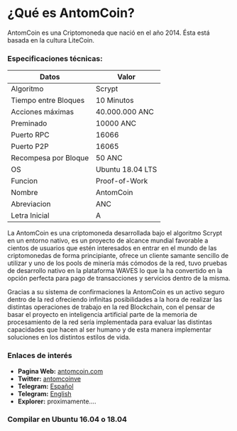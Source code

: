 ¿Qué es AntomCoin? 
===============================
AntomCoin es una Criptomoneda que nació en el año 2014.
Ésta está basada en la cultura LiteCoin.

### Especificaciones técnicas:

| **Datos**                   | **Valor**        |
|-----------------------------|------------------|
| Algoritmo                   | Scrypt           |
| Tiempo entre Bloques        | 10 Minutos       |
| Acciones máximas            | 40.000.000 ANC   |
| Preminado                   | 10000 ANC        |
| Puerto RPC                  | 16066            |
| Puerto P2P                  | 16065            |
| Recompesa por Bloque        | 50 ANC           |
| OS                          | Ubuntu 18.04 LTS |
| Funcion                     | Proof-of-Work    |
| Nombre                      | AntomCoin        |
| Abreviacion                 | ANC              |
| Letra Inicial               | A                |

La AntomCoin es una criptomoneda desarrollada bajo el algoritmo Scrypt en un entorno nativo, es un proyecto de alcance mundial favorable a cientos de usuarios que estén interesados en entrar en el mundo de las criptomonedas de forma principiante, ofrece un cliente samante sencillo de utilizar y uno de los pools de minería más cómodos de la red, tuvo pruebas de desarrollo nativo en la plataforma WAVES lo que la ha convertido en la opción perfecta para pago de transacciones y servicios dentro de la misma.

Gracias a su sistema de confirmaciones la AntomCoin es un activo seguro dentro de la red ofreciendo infinitas posibilidades a la hora de realizar las distintas operaciones de trabajo en la red Blockchain, con el pensar de basar el proyecto en inteligencia artificial parte de la memoria de procesamiento de la red sería implementada para evaluar las distintas capacidades que hacen al ser humano y de esta manera implementar soluciones en los distintos estilos de vida.

### Enlaces de interés

* **Pagina Web:** [antomcoin.com](http://www.antomcoin.com)
* **Twitter:** [antomcoinve](https://twitter.com/antomcoinve)
* **Telegram:** [Español](https://t.me/antomcoin_es)
* **Telegram:** [English](https://t.me/antomcoin_en)
* **Explorer:** proximamente.... 

### Compilar en Ubuntu 16.04 o 18.04
